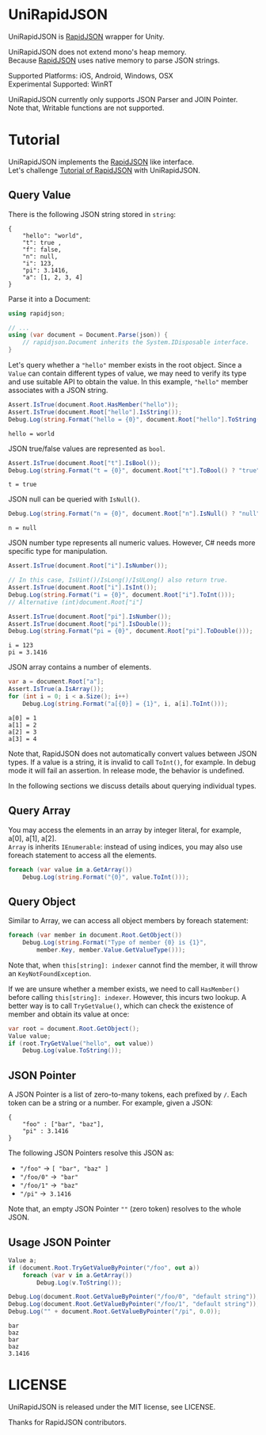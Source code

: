 # UniRapidJSON

UniRapidJSON is [RapidJSON][] wrapper for Unity.

UniRapidJSON does not extend mono's heap memory.   
Because [RapidJSON][] uses native memory to parse JSON strings.

Supported Platforms: iOS, Android, Windows, OSX  
Experimental Supported: WinRT

UniRapidJSON currently only supports JSON Parser and JOIN Pointer.  
Note that, Writable functions are not supported.

# Tutorial

UniRapidJSON implements the [RapidJSON][] like interface.  
Let's challenge [Tutorial of RapidJSON](http://rapidjson.org/md_doc_tutorial.html) with UniRapidJSON.

## Query Value

There is the following JSON string stored in `string`:

```
{
    "hello": "world",
    "t": true ,
    "f": false,
    "n": null,
    "i": 123,
    "pi": 3.1416,
    "a": [1, 2, 3, 4]
}
```

Parse it into a Document:

```csharp
using rapidjson;

// ...
using (var document = Document.Parse(json)) {
    // rapidjson.Document inherits the System.IDisposable interface.
}
```

Let's query whether a `"hello"` member exists in the root object. Since a `Value` can contain different types of value, we may need to verify its type and use suitable API to obtain the value. In this example, `"hello"` member associates with a JSON string.

```csharp
Assert.IsTrue(document.Root.HasMember("hello"));
Assert.IsTrue(document.Root["hello"].IsString());
Debug.Log(string.Format("hello = {0}", document.Root["hello"].ToString()));
```
```
hello = world
```

JSON true/false values are represented as `bool`.

```csharp
Assert.IsTrue(document.Root["t"].IsBool());
Debug.Log(string.Format("t = {0}", document.Root["t"].ToBool() ? "true" : "false"));
```
```
t = true
```

JSON null can be queried with `IsNull()`.

```csharp
Debug.Log(string.Format("n = {0}", document.Root["n"].IsNull() ? "null" : "?"));
```
```
n = null
```

JSON number type represents all numeric values. However, C# needs more specific type for manipulation.

```csharp
Assert.IsTrue(document.Root["i"].IsNumber());

// In this case, IsUint()/IsLong()/IsULong() also return true.
Assert.IsTrue(document.Root["i"].IsInt());          
Debug.Log(string.Format("i = {0}", document.Root["i"].ToInt()));
// Alternative (int)document.Root["i"]

Assert.IsTrue(document.Root["pi"].IsNumber());
Assert.IsTrue(document.Root["pi"].IsDouble());
Debug.Log(string.Format("pi = {0}", document.Root["pi"].ToDouble()));
```
```
i = 123
pi = 3.1416
```

JSON array contains a number of elements.

```csharp
var a = document.Root["a"];
Assert.IsTrue(a.IsArray());
for (int i = 0; i < a.Size(); i++) 
    Debug.Log(string.Format("a[{0}] = {1}", i, a[i].ToInt()));
```
```
a[0] = 1
a[1] = 2
a[2] = 3
a[3] = 4
```

Note that, RapidJSON does not automatically convert values between JSON types. If a value is a string, it is invalid to call `ToInt()`, for example. In debug mode it will fail an assertion. In release mode, the behavior is undefined.

In the following sections we discuss details about querying individual types.

## Query Array

You may access the elements in an array by integer literal, for example, a[0], a[1], a[2].  
`Array` is inherits `IEnumerable`: instead of using indices, you may also use foreach statement to access all the elements.

```csharp
foreach (var value in a.GetArray()) 
    Debug.Log(string.Format("{0}", value.ToInt()));
```

## Query Object

Similar to Array, we can access all object members by foreach statement:  

```csharp
foreach (var member in document.Root.GetObject())
    Debug.Log(string.Format("Type of member {0} is {1}",
        member.Key, member.Value.GetValueType()));
```

Note that, when `this[string]: indexer` cannot find the member, it will throw an `KeyNotFoundException`.  

If we are unsure whether a member exists, we need to call `HasMember()` before calling `this[string]: indexer`. However, this incurs two lookup. A better way is to call `TryGetValue()`, which can check the existence of member and obtain its value at once:

```csharp
var root = document.Root.GetObject();
Value value;
if (root.TryGetValue("hello", out value))
    Debug.Log(value.ToString());
```

## JSON Pointer

A JSON Pointer is a list of zero-to-many tokens, each prefixed by `/`. Each token can be a string or a number. For example, given a JSON:

```
{
    "foo" : ["bar", "baz"],
    "pi" : 3.1416
}
```

The following JSON Pointers resolve this JSON as:

+ `"/foo"` → `[ "bar", "baz" ]`
+ `"/foo/0"` →` "bar"`
+ `"/foo/1"` →` "baz"`
+ `"/pi"` →` 3.1416`

Note that, an empty JSON Pointer `""` (zero token) resolves to the whole JSON.

## Usage JSON Pointer

```csharp
Value a;
if (document.Root.TryGetValueByPointer("/foo", out a)) 
    foreach (var v in a.GetArray()) 
        Debug.Log(v.ToString());

Debug.Log(document.Root.GetValueByPointer("/foo/0", "default string"));
Debug.Log(document.Root.GetValueByPointer("/foo/1", "default string"));
Debug.Log("" + document.Root.GetValueByPointer("/pi", 0.0));
```
```
bar
baz
bar
baz
3.1416
```


# LICENSE

UniRapidJSON is released under the MIT license, see LICENSE.  

Thanks for RapidJSON contributors.

[RapidJSON]:http://rapidjson.org/
